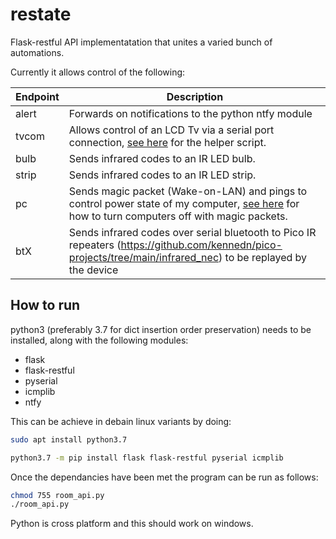 # restate
Flask-restful API implementatation that unites a varied bunch of automations.

Currently it allows control of the following:

|Endpoint|Description|
|---|---|
|alert|Forwards on notifications to the python ntfy module|
|tvcom|Allows control of an LCD Tv via a serial port connection, [see here](https://github.com/kennedn/TvCom) for the helper script.|
|bulb|Sends infrared codes to an IR LED bulb.|
|strip|Sends infrared codes to an IR LED strip.|
|pc|Sends magic packet (Wake-on-LAN) and pings to control power state of my computer, [see here](https://github.com/kennedn/Action-On-LAN) for how to turn computers off with magic packets.|
|btX|Sends infrared codes over serial bluetooth to Pico IR repeaters (https://github.com/kennedn/pico-projects/tree/main/infrared_nec) to be replayed by the device|
## How to run
python3 (preferably 3.7 for dict insertion order preservation) needs to be installed, along with the following modules:
- flask
- flask-restful
- pyserial
- icmplib
- ntfy

This can be achieve in debain linux variants by doing:

```bash
sudo apt install python3.7
```
```bash
python3.7 -m pip install flask flask-restful pyserial icmplib
```
Once the dependancies have been met the program can be run as follows:
```bash
chmod 755 room_api.py
./room_api.py
```

Python is cross platform and this should work on windows.

